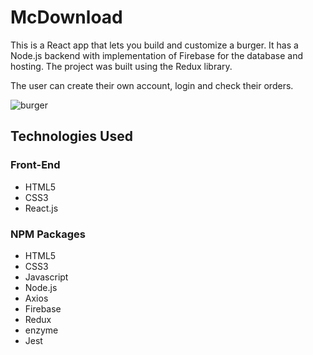 # McDownload

This is a React app that lets you build and customize a burger. It has a Node.js backend with implementation of Firebase for the database and hosting. The project was built using the Redux library.

The user can create their own account, login and check their orders.

![burger](https://user-images.githubusercontent.com/61431197/94928644-ab608100-04cc-11eb-8ca7-89fc6dd91ab1.png)

## Technologies Used

### Front-End

- HTML5
- CSS3
- React.js

### NPM Packages

- HTML5
- CSS3
- Javascript
- Node.js
- Axios
- Firebase
- Redux
- enzyme
- Jest
